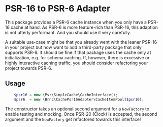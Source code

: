 PSR-16 to PSR-6 Adapter
=======================

This package provides a PSR-6 cache instance when you only have a PSR-16 cache at hand.
As PSR-6 is more feature-rich than PSR-16, this adaption is not utterly performant. And you should use it very carefully.

A suitable use-case might be that you already went with the leaner PSR-16 in your project but now want to add a third-party package that only supports PSR-6. It should be fine if that package uses the cache only at initialization, e.g. for schema caching. If, however, there is excessive or highly interactive caching traffic, you should consider refactoring your project towards PSR-6.

## Usage
```php
    $psr16 = new \Psr\SimpleCache\CacheInterface();
    $psr6  = new \Brnc\CachePsr16Adapter\CacheItemPool($psr16);
```

The constructor takes an optional second argument for a `NowFactory` to enable testing and mocking.
Once PSR-20 (Clock) is accepted, the second argument and the `NowFactory` get refactored towards this interface!
